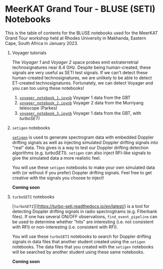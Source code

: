 # MeerKAT Grand Tour - BLUSE (SETI) Notebooks

This is the table of contents for the BLUSE notebooks used for the MeerKAT
Grand Tour workshop held at Rhodes University in Makhanda, Eastern Cape, South
Africa in January 2023.

1. Voyager tutorials

   The *Voyager 1* and *Voyager 2* space probes emit extraterretrial
   technosignatures near 8.4 GHz.  Despite being human-created, these signals
   are very useful as SETI test signals.  If we can't detect these
   human-created technosignatures, we are unlikely to be able to detect
   ET-created technosignatures.  Fortunately, we can detect Voyager and you can
   too using these notebooks!

   1. [`voyager_notebook_1.ipynb`](voyager/voyager_notebook_1.ipynb) Voyager 1 data from the GBT
   2. [`voyager_notebook_2.ipynb`](voyager/voyager_notebook_2.ipynb) Voyager 2 data from the Murriyang telescope (Parkes)
   3. [`voyager_notebook_3.ipynb`](voyager/voyager_notebook_3.ipynb) Voyager 1 data from the GBT, with *turboSETI*


2. `setigen` notebooks

   [`setigen`](https://setigen.readthedocs.io/en/main/getting_started.html) is
   used to generate spectrogram data with embedded Doppler drifting signals as
   well as injecting simulated Doppler drifting signals into "real" data.  This
   gives is a way to test our Doppler drifting detection algorithms (e.g.
   *turboSETI*).  `setigen` can also inject RFI-like signals to give the
   simulated data a more realistic feel.

   You will use these `setigen` notebooks to make your own simulated data with
   (or without if you prefer) Doppler drifting signals.  Feel free to get
   creative with the signals you choose to inject!

   **Coming soon**


3. `turboSETI` notebooks

   [`turboSETI`][(https://turbo-seti.readthedocs.io/en/latest/) is a tool for
   detecting Doppler drifting signals in radio spectrogtrams (e.g.  Filterbank
   files).  If one has several ON/OFF observations, `find_event_pipeline` can
   be used to determine whether "hits" are interesting (i.e. not consistent
   with RFI) or non-interesting (i.e. consistent with RFI).

   You will use these `turboSETI` notebooks to search for Doppler drifting
   signals in data files that another student created using the `setigen`
   notebooks.  The data files that you created with the `setigen` notebooks
   will be searched by another student using these same notebooks.

   **Coming soon**
